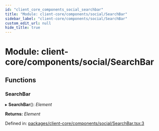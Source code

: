 ```yaml
---
id: "client_core_components_social_searchbar"
title: "Module: client-core/components/social/SearchBar"
sidebar_label: "client-core/components/social/SearchBar"
custom_edit_url: null
hide_title: true
---
```


# Module: client-core/components/social/SearchBar

## Functions

### SearchBar

▸ **SearchBar**(): *Element*

**Returns:** *Element*

Defined in: [packages/client-core/components/social/SearchBar.tsx:3](https://github.com/xr3ngine/xr3ngine/blob/5c3dcaef1/packages/client-core/components/social/SearchBar.tsx#L3)
